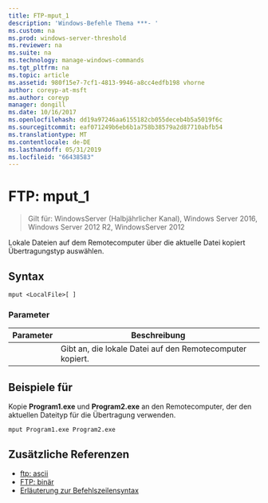 ```yaml
---
title: FTP-mput_1
description: 'Windows-Befehle Thema ***- '
ms.custom: na
ms.prod: windows-server-threshold
ms.reviewer: na
ms.suite: na
ms.technology: manage-windows-commands
ms.tgt_pltfrm: na
ms.topic: article
ms.assetid: 980f15e7-7cf1-4813-9946-a8cc4edfb198 vhorne
author: coreyp-at-msft
ms.author: coreyp
manager: dongill
ms.date: 10/16/2017
ms.openlocfilehash: dd19a97246aa6155182cb055deceb4b5a5019f6c
ms.sourcegitcommit: eaf071249b6eb6b1a758b38579a2d87710abfb54
ms.translationtype: MT
ms.contentlocale: de-DE
ms.lasthandoff: 05/31/2019
ms.locfileid: "66438583"
---
```

# <a name="ftp-mput1"></a>FTP: mput_1

>Gilt für: WindowsServer (Halbjährlicher Kanal), Windows Server 2016, Windows Server 2012 R2, WindowsServer 2012

Lokale Dateien auf dem Remotecomputer über die aktuelle Datei kopiert Übertragungstyp auswählen.   
## <a name="syntax"></a>Syntax  
```  
mput <LocalFile>[ ]  
```  
### <a name="parameters"></a>Parameter  

|  Parameter  |                       Beschreibung                        |
|-------------|----------------------------------------------------------|
| <LocalFile> | Gibt an, die lokale Datei auf den Remotecomputer kopiert. |

## <a name="BKMK_Examples"></a>Beispiele für  
Kopie **Program1.exe** und **Program2.exe** an den Remotecomputer, der den aktuellen Dateityp für die Übertragung verwenden.  
```  
mput Program1.exe Program2.exe  
```  
## <a name="additional-references"></a>Zusätzliche Referenzen  
-   [ftp: ascii](ftp-ascii.md)  
-   [FTP: binär](ftp-binary.md)  
-   [Erläuterung zur Befehlszeilensyntax](command-line-syntax-key.md)  
